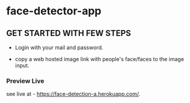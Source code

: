 # face-detector-app

## GET STARTED WITH FEW STEPS

- Login with your mail and password.

- copy a web hosted image link with people's face/faces to the image input.


### Preview Live

see live at - https://face-detection-a.herokuapp.com/.
